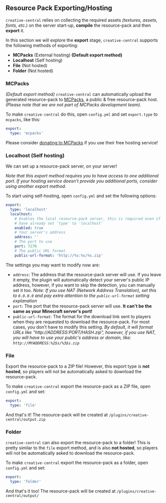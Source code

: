 ## Resource Pack Exporting/Hosting

`creative-central` relies on collecting the required assets *(textures, assets,
fonts, etc.)* on the server start-up, **compile** the resource-pack and then **export**
it.

In this section we will explore the **export** stage, `creative-central` supports
the following methods of exporting:
- **MCPacks** (External hosting) **(Default export method)**
- **Localhost** (Self hosting)
- **File** (Not hosted)
- **Folder** (Not hosted)

### MCPacks
*(Default export method)* `creative-central` can automatically upload the generated
resource-pack to [MCPacks](https://mc-packs.net/), a public & free resource-pack host.
*(Please note that we are not part of MCPacks development team)*.

To make `creative-central` do this, open `config.yml` and set `export.type`
to `mcpacks`, like this:

```yaml
export:
  type: 'mcpacks'
```

Please consider [donating to MCPacks](https://mc-packs.net/) if you use their
free hosting service!

### Localhost (Self hosting)
We can set up a resource-pack server, on your server!

*Note that this export method requires you to have access to one additional port. If
your hosting service doesn't provide you additional ports, consider using another
export method.*

To start using self-hosting, open `config.yml` and set the following options:
```yaml
export:
  type: 'localhost'
  localhost:
    # Enables the local resource-pack server, this is required even if you
    # have already set 'type' to 'localhost'
    enabled: true
    # Your server's address
    address: ''
    # The port to use
    port: 7270
    # The public URL format
    public-url-format: 'http://%s:%s/%s.zip'
```

The settings you may want to modify now are:
- `address`: The address that the resource-pack server will use. If you leave it
empty, the plugin will automatically detect your server's public IP address, however,
if you want to skip the detection, you can manually set it too. *Note: If you use
NAT (Network Address Translation), set this to `0.0.0.0` and pay extra attention to
the `public-url-format` setting explanation*
- `port`: The port that the resource-pack server will use. **It can't be the same as
your Minecraft server's port!**
- `public-url-format`: The format for the download link sent to players when they
are requested to download the resource-pack. For most cases, you don't have to modify
this setting. *By default, it will format URLs like "http\://ADDRESS:PORT/HASH.zip",
however, if you use NAT, you will have to use your public's address or domain, like:
`http://MYADDRESS:%2$s/%3$s.zip`*

### File
Export the resource-pack to a ZIP file! However, this export type is **not hosted**,
so players will not be automatically asked to download the resource-pack.

To make `creative-central` export the resource-pack as a ZIP file, open `config.yml`
and set:
```yaml
export:
  type: 'file'
```
And that's it! The resource-pack will be created at `/plugins/creative-central/output.zip`

### Folder
`creative-central` can also export the resource-pack to a folder! This is pretty
similar to the `file` export method, and is also **not hosted**, so players will
not be automatically asked to download the resource-pack.

To make `creative-central` export the resource-pack as a folder, open `config.yml`
and set:
```yaml
export:
  type: 'folder'
```

And that's it too! The resource-pack will be created at `/plugins/creative-central/output/`